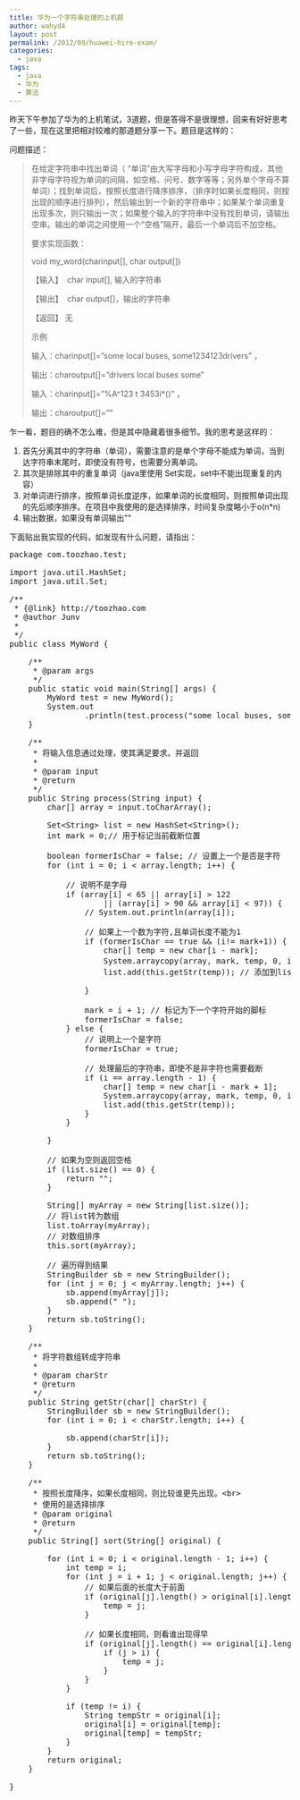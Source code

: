 ```yaml
---
title: 华为一个字符串处理的上机题
author: wahyd4
layout: post
permalink: /2012/09/huawei-hire-exam/
categories:
  - java
tags:
  - java
  - 华为
  - 算法
---
```

昨天下午参加了华为的上机笔试，3道题，但是答得不是很理想，回来有好好思考了一些，现在这里把相对较难的那道题分享一下。题目是这样的：

问题描述：

> 在给定字符串中找出单词（ “单词”由大写字母和小写字母字符构成，其他非字母字符视为单词的间隔，如空格、问号、数字等等；另外单个字母不算单词）；找到单词后，按照长度进行降序排序，（排序时如果长度相同，则按出现的顺序进行排列），然后输出到一个新的字符串中；如果某个单词重复出现多次，则只输出一次；如果整个输入的字符串中没有找到单词，请输出空串。输出的单词之间使用一个“空格”隔开，最后一个单词后不加空格。
> 
> 要求实现函数：
> 
> void my_word(charinput[], char output[])
> 
> 【输入】  char input[], 输入的字符串
> 
> 【输出】  char output[]，输出的字符串
> 
> 【返回】 无
> 
> 示例
> 
> 输入：charinput[]=”some local buses, some1234123drivers” ，
> 
> 输出：charoutput[]=”drivers local buses some”
> 
> 输入：charinput[]=”%A^123 t 3453i*()” ，
> 
> 输出：charoutput[]=”"

乍一看，题目的确不怎么难，但是其中隐藏着很多细节。我的思考是这样的：

1.  首先分离其中的字符串（单词），需要注意的是单个字母不能成为单词，当到达字符串末尾时，即使没有符号，也需要分离单词。
2.  其次是排除其中的重复单词（java里使用 Set实现，set中不能出现重复的内容）
3.  对单词进行排序，按照单词长度逆序，如果单词的长度相同，则按照单词出现的先后顺序排序。在项目中我使用的是选择排序，时间复杂度略小于o(n*n)
4.  输出数据，如果没有单词输出”"

下面贴出我实现的代码，如发现有什么问题，请指出：

<pre class="brush: java; title: ; notranslate" title="">package com.toozhao.test;

import java.util.HashSet;
import java.util.Set;

/**
 * {@link} http://toozhao.com
 * @author Junv
 *
 */
public class MyWord {

	/**
	 * @param args
	 */
	public static void main(String[] args) {
		MyWord test = new MyWord();
		System.out
				.println(test.process("some local buses, some1234123drivers"));
	}

	/**
	 * 将输入信息通过处理，使其满足要求。并返回
	 * 
	 * @param input
	 * @return
	 */
	public String process(String input) {
		char[] array = input.toCharArray();

		Set&lt;String&gt; list = new HashSet&lt;String&gt;();
		int mark = 0;// 用于标记当前截断位置

		boolean formerIsChar = false; // 设置上一个是否是字符
		for (int i = 0; i &lt; array.length; i++) {

			// 说明不是字母
			if (array[i] &lt; 65 || array[i] &gt; 122
					|| (array[i] &gt; 90 && array[i] &lt; 97)) {
				// System.out.println(array[i]);

				// 如果上一个数为字符,且单词长度不能为1
				if (formerIsChar == true && (i!= mark+1)) {
					char[] temp = new char[i - mark];
					System.arraycopy(array, mark, temp, 0, i - mark); // 复制数组
					list.add(this.getStr(temp)); // 添加到list中

				}

				mark = i + 1; // 标记为下一个字符开始的脚标
				formerIsChar = false;
			} else {
				// 说明上一个是字符
				formerIsChar = true;

				// 处理最后的字符串，即使不是非字符也需要截断
				if (i == array.length - 1) {
					char[] temp = new char[i - mark + 1];
					System.arraycopy(array, mark, temp, 0, i - mark + 1);
					list.add(this.getStr(temp));
				}
			}

		}

		// 如果为空则返回空格
		if (list.size() == 0) {
			return "";
		}

		String[] myArray = new String[list.size()];
		// 将list转为数组
		list.toArray(myArray);
		// 对数组排序
		this.sort(myArray);

		// 遍历得到结果
		StringBuilder sb = new StringBuilder();
		for (int j = 0; j &lt; myArray.length; j++) {
			sb.append(myArray[j]);
			sb.append(" ");
		}
		return sb.toString();
	}

	/**
	 * 将字符数组转成字符串
	 * 
	 * @param charStr
	 * @return
	 */
	public String getStr(char[] charStr) {
		StringBuilder sb = new StringBuilder();
		for (int i = 0; i &lt; charStr.length; i++) {

			sb.append(charStr[i]);
		}
		return sb.toString();
	}

	/**
	 * 按照长度降序，如果长度相同，则比较谁更先出现。&lt;br&gt;
	 * 使用的是选择排序
	 * @param original
	 * @return
	 */
	public String[] sort(String[] original) {

		for (int i = 0; i &lt; original.length - 1; i++) {
			int temp = i;
			for (int j = i + 1; j &lt; original.length; j++) {
				// 如果后面的长度大于前面
				if (original[j].length() &gt; original[i].length()) {
					temp = j;
				}

				// 如果长度相同，则看谁出现得早
				if (original[j].length() == original[i].length()) {
					if (j &gt; i) {
						temp = j;
					}
				}
			}

			if (temp != i) {
				String tempStr = original[i];
				original[i] = original[temp];
				original[temp] = tempStr;
			}
		}
		return original;
	}

}

</pre>

 